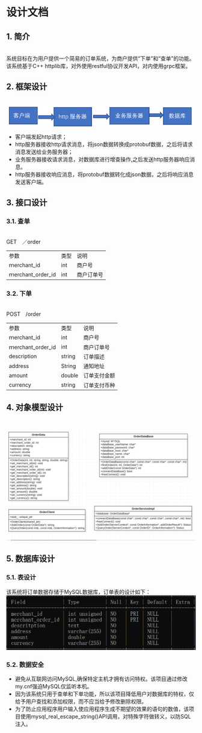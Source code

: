 # 设计文档
## 1.	简介
<br> 系统目标在为用户提供一个简易的订单系统，为商户提供“下单”和“查单”的功能。该系统基于C++ httplib库，对外使用restful协议开发API，对内使用grpc框架。
## 2.	框架设计
 <br> ![image](https://github.com/zhongXL/order_system_demo/raw/master/picture/struct.jpg)
 <br> 
- 客户端发起http请求；
- http服务器接收http请求消息，将json数据转换成protobuf数据，之后将请求消息发送给业务服务器；
- 业务服务器接收请求消息，对数据库进行增查操作,之后发送http服务器响应消息。
- http服务器接收响应消息，将protobuf数据转化成json数据，之后将响应消息发送客户端。
## 3.	接口设计
### 3.1.	查单
<br> GET　／order
<table>
	<tr>
		<td>参数</td>
		<td>类型</td>
		<td>说明</td>
	<tr>
		<td>ｍerchant_id	</td>
		<td>int</td>
		<td>商户号</td>
	<tr>
		<td>ｍerchant_order_id</td>
		<td>int</td>
		<td>商户订单号</td>
	</tr>
</table>

### 3.2.	下单

<br> POST　/order
<table>
<tr>
		<td>参数</td>
		<td>类型</td>
		<td>说明</td>
	</tr>
	<tr>
		<td>ｍerchant_id</td>
		<td>int</td>
		<td>商户号</td>
	</tr>
	<tr>
		<td>ｍerchant_order_id</td>
		<td>int</td>
		<td>商户订单号</td>
	</tr>
	<tr>
		<td>description</td>
		<td>string</td>
		<td>订单描述</td>
	</tr>
	<tr>
		<td>address</td>
		<td>String</td>
		<td>通知地址</td>
	</tr>
	<tr>
		<td>amount</td>
		<td>double</td>
		<td>订单支付金额</td>
	</tr>
	<tr>
		<td>currency</td>
		<td>string</td>
		<td>订单支付币种</td>
	</tr>
</table>

## 4.	对象模型设计
 <br> ![image](https://github.com/zhongXL/order_system_demo/raw/master/picture/class.jpg)
 <br> 
## 5.	数据库设计
### 5.1.	表设计
该系统将订单数据存储于MySQL数据库，订单表的设计如下：
 <br> ![image](https://github.com/zhongXL/order_system_demo/raw/master/picture/database.jpg)
 <br> 
### 5.2.	数据安全
- 避免从互联网访问MySQL,确保特定主机才拥有访问特权。该项目通过修改my.cnf强迫MySQL仅监听本机。
- 因为该系统只用于查单和下单功能，所以该项目降低用户对数据库的特权，仅给予用户查找和添加权限，而不应当给予修改删除权限。
- 为了防止应用程序用户输入使应用程序生成不期望的效果的语句的数值，该项目使用mysql_real_escape_string()API调用，对特殊字符做转义，以防SQL注入。
